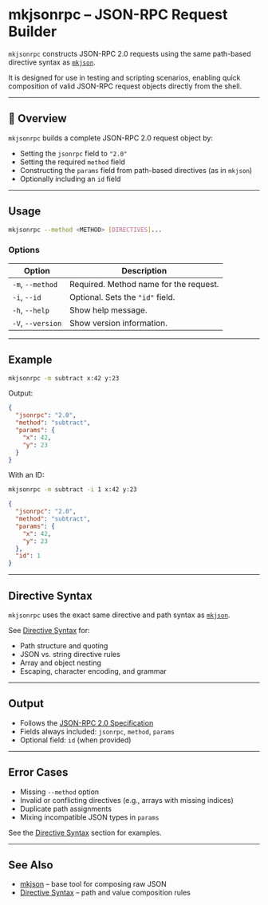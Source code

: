 # mkjsonrpc – JSON-RPC Request Builder

`mkjsonrpc` constructs JSON-RPC 2.0 requests using the same path-based directive syntax as
[`mkjson`](./mkjson.md).

It is designed for use in testing and scripting scenarios, enabling quick composition of
valid JSON-RPC request objects directly from the shell.

---

## 🚀 Overview

`mkjsonrpc` builds a complete JSON-RPC 2.0 request object by:

- Setting the `jsonrpc` field to `"2.0"`
- Setting the required `method` field
- Constructing the `params` field from path-based directives (as in `mkjson`)
- Optionally including an `id` field

---

## Usage

```sh
mkjsonrpc --method <METHOD> [DIRECTIVES]...
```

### Options

| Option               | Description                              |
|----------------------|------------------------------------------|
| `-m`, `--method`     | Required. Method name for the request.   |
| `-i`, `--id`         | Optional. Sets the `"id"` field.         |
| `-h`, `--help`       | Show help message.                       |
| `-V`, `--version`    | Show version information.                |

---

## Example

```sh
mkjsonrpc -m subtract x:42 y:23
```

Output:

```json
{
  "jsonrpc": "2.0",
  "method": "subtract",
  "params": {
    "x": 42,
    "y": 23
  }
}
```

With an ID:

```sh
mkjsonrpc -m subtract -i 1 x:42 y:23
```

```json
{
  "jsonrpc": "2.0",
  "method": "subtract",
  "params": {
    "x": 42,
    "y": 23
  },
  "id": 1
}
```

---

## Directive Syntax

`mkjsonrpc` uses the exact same directive and path syntax as [`mkjson`](./mkjson.md).

See [Directive Syntax](./directive-syntax.md) for:

- Path structure and quoting
- JSON vs. string directive rules
- Array and object nesting
- Escaping, character encoding, and grammar

---

## Output

- Follows the [JSON-RPC 2.0 Specification](https://www.jsonrpc.org/specification)
- Fields always included: `jsonrpc`, `method`, `params`
- Optional field: `id` (when provided)

---

## Error Cases

- Missing `--method` option
- Invalid or conflicting directives (e.g., arrays with missing indices)
- Duplicate path assignments
- Mixing incompatible JSON types in `params`

See the [Directive Syntax](./directive-syntax.md#composition) section for examples.

---

## See Also

- [mkjson](./mkjson.md) – base tool for composing raw JSON
- [Directive Syntax](./directive-syntax.md) – path and value composition rules
